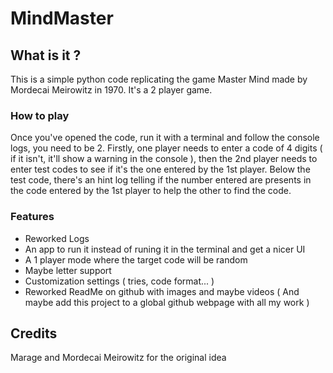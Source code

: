 # MindMaster
## What is it ?
  This is a simple python code replicating the game Master Mind made by Mordecai Meirowitz in 1970. It's a 2 player game.
### How to play
  Once you've opened the code, run it with a terminal and follow the console logs, you need to be 2. Firstly, one player needs to enter a code of 4 digits ( if it isn't, it'll show a warning in the console ), then the 2nd player needs to enter test codes to see if it's the one entered by the 1st player. Below the test code, there's an hint log telling if the number entered are presents in the code entered by the 1st player to help the other to find the code.
### Features
  - Reworked Logs
  - An app to run it instead of runing it in the terminal and get a nicer UI
  - A 1 player mode where the target code will be random
  - Maybe letter support
  - Customization settings ( tries, code format... )
  - Reworked ReadMe on github with images and maybe videos ( And maybe add this project to a global github webpage with all my work )
## Credits
Marage and Mordecai Meirowitz for the original idea
